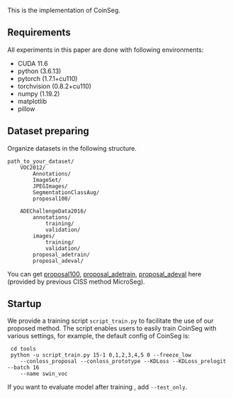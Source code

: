 This is the implementation of CoinSeg.

## Requirements
All experiments in this paper are done with following environments:

- CUDA 11.6
- python (3.6.13)
- pytorch (1.7.1+cu110)
- torchvision (0.8.2+cu110)
- numpy (1.19.2)
- matplotlib
- pillow

## Dataset preparing

Organize datasets in the following structure.
```
path_to_your_dataset/
    VOC2012/
        Annotations/
        ImageSet/
        JPEGImages/
        SegmentationClassAug/
        proposal100/
        
    ADEChallengeData2016/
        annotations/
            training/
            validation/
        images/
            training/
            validation/
        proposal_adetrain/
        proposal_adeval/
```
You can get [proposal100](https://drive.google.com/file/d/1FxoyVa0I1IEwtW2ykGlNf-JkOYkK80E6/view?usp=sharing), [proposal_adetrain](https://drive.google.com/file/d/1kWfPNhoUnYz0uPuHJUALxiqvVqlCKrwW/view?usp=sharing), [proposal_adeval](https://drive.google.com/file/d/16xNMO4siqJXr5A03ywQDXU0F1Ld5OFtw/view?usp=sharing) here (provided by previous CISS method MicroSeg).
## Startup

We provide a training script `script_train.py` to facilitate the use of our proposed method. The script enables users to easily train CoinSeg with various settings, for example, the default config of CoinSeg is: 
```
 cd tools 
 python -u script_train.py 15-1 0,1,2,3,4,5 0 --freeze_low  
    --conloss_proposal --conloss_prototype --KDLoss --KDLoss_prelogit --batch 16 
    --name swin_voc
```
If you want to evaluate model after training , add `--test_only`.


